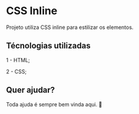 # CSS Inline

Projeto utiliza CSS inline para estilizar os elementos.

## Técnologias utilizadas

1 - HTML;

2 - CSS;

## Quer ajudar?

Toda ajuda é sempre bem vinda aqui. 🙂

